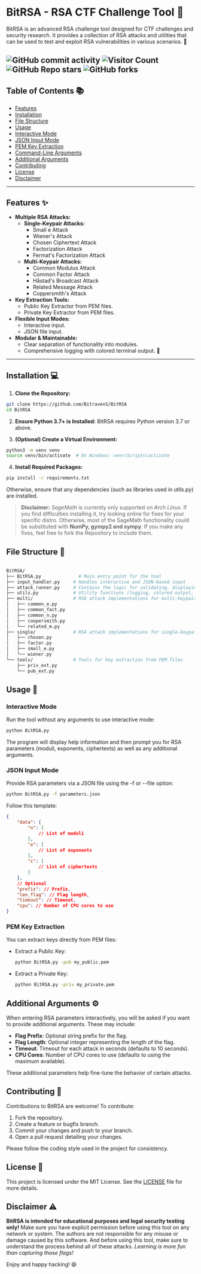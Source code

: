 # BitRSA - RSA CTF Challenge Tool 🚀

BitRSA is an advanced RSA challenge tool designed for CTF challenges and security research. It provides a collection of RSA attacks and utilities that can be used to test and exploit RSA vulnerabilities in various scenarios. 🔐


![GitHub commit activity](https://img.shields.io/github/commit-activity/m/BitravenS/BitRSA)
![Visitor Count](https://visitor-badge.glitch.me/badge?page_id=BitravenS.BitRSA)
![GitHub Repo stars](https://img.shields.io/github/stars/BitravenS/BitRSA?style=social)
![GitHub forks](https://img.shields.io/github/forks/BitravenS/BitRSA?style=social)
---

## Table of Contents 📚

- [Features](#features)
- [Installation](#installation)
- [File Structure](#file-structure)
- [Usage](#usage)
- [Interactive Mode](#interactive-mode)
- [JSON Input Mode](#json-input-mode)
- [PEM Key Extraction](#pem-key-extraction)
- [Command-Line Arguments](#command-line-arguments)
- [Additional Arguments](#additional-arguments)
- [Contributing](#contributing)
- [License](#license)
- [Disclaimer](#disclaimer)

---

## Features ✨

- **Multiple RSA Attacks:**
  - **Single-Keypair Attacks:**
    - Small e Attack
    - Wiener's Attack
    - Chosen Ciphertext Attack
    - Factorization Attack
    - Fermat's Factorization Attack
  - **Multi-Keypair Attacks:**
    - Common Modulus Attack
    - Common Factor Attack
    - Håstad's Broadcast Attack
    - Related Message Attack
    - Coppersmith's Attack
- **Key Extraction Tools:**
  - Public Key Extractor from PEM files.
  - Private Key Extractor from PEM files.
- **Flexible Input Modes:**
  - Interactive input.
  - JSON file input.
- **Modular & Maintainable:**
  - Clear separation of functionality into modules.
  - Comprehensive logging with colored terminal output. 🎨

---

## Installation 💻

1. **Clone the Repository:**
  ```bash
  git clone https://github.com/BitravenS/BitRSA
  cd BitRSA
  ```
2. **Ensure Python 3.7+ is Installed:**
  BitRSA requires Python version 3.7 or above.

3. **(Optional) Create a Virtual Environment:**
  ```bash
  python3 -m venv venv
  source venv/bin/activate  # On Windows: venv\Scripts\activate
  ```

4. **Install Required Packages:**
```bash
pip install -r requirements.txt
```
  Otherwise, ensure that any dependencies (such as libraries used in utils.py) are installed.


> **Disclaimer:** *SageMath* is currently only supported on *Arch Linux*.
> If you find difficulties installing it, try looking online for fixes for your specific distro.
> Otherwise, most of the SageMath functionality could be substituted with **NumPy, gympy2 and sympy**.
> If you make any fixes, feel free to fork the Repository to include them.


## File Structure 📁

```bash

BitRSA/
├── BitRSA.py              # Main entry point for the tool
├── input_handler.py     # Handles interactive and JSON-based input
├── attack_runner.py     # Contains the logic for validating, displaying, and executing attacks
├── utils.py             # Utility functions (logging, colored output, etc.)
├── multi/               # RSA attack implementations for multi-keypair attacks
│   ├── common_e.py
│   ├── common_fact.py
│   ├── common_n.py
│   ├── coopersmith.py
│   └── related_m.py
├── single/              # RSA attack implementations for single-keypair attacks
│   ├── chosen.py
│   ├── factor.py
│   ├── small_e.py
│   └── wiener.py
└── tools/               # Tools for key extraction from PEM files
    ├── priv_ext.py
    └── pub_ext.py
```

## Usage 🚀

### Interactive Mode
Run the tool without any arguments to use interactive mode:
```bash
python BitRSA.py
```
The program will display help information and then prompt you for RSA parameters (moduli, exponents, ciphertexts) as well as any additional arguments.

### JSON Input Mode
Provide RSA parameters via a JSON file using the -f or --file option:
```bash
python BitRSA.py -f parameters.json
```
Follow this template:
```json
{
    "data": {
        "n": [
            // List of moduli
        ],
        "e": [
            // List of exponents
        ],
        "c": [
            // List of ciphertexts
        ]
    },
    // Optional
    "prefix": // Prefix,
    "len_flag": // Flag length,
    "timeout": // Timeout,
    "cpu": // Number of CPU cores to use
}
```

### PEM Key Extraction
You can extract keys directly from PEM files:
- Extract a Public Key:
  ```bash
  python BitRSA.py -pub my_public.pem
  ```
- Extract a Private Key:
  ```bash
  python BitRSA.py -priv my_private.pem
  ```

## Additional Arguments ⚙️
When entering RSA parameters interactively, you will be asked if you want to provide additional arguments. These may include:

- **Flag Prefix**: Optional string prefix for the flag.
- **Flag Length**: Optional integer representing the length of the flag.
- **Timeout**: Timeout for each attack in seconds (defaults to 10 seconds).
- **CPU Cores**: Number of CPU cores to use (defaults to using the maximum available).

These additional parameters help fine-tune the behavior of certain attacks.

## Contributing 🤝
Contributions to BitRSA are welcome! To contribute:

1. Fork the repository.
2. Create a feature or bugfix branch.
3. Commit your changes and push to your branch.
4. Open a pull request detailing your changes.

Please follow the coding style used in the project for consistency.

## License 📄

This project is licensed under the MIT License. See the [LICENSE](./LICENSE) file for more details.

## Disclaimer ⚠️

**BitRSA is intended for educational purposes and legal security testing only!**
Make sure you have explicit permission before using this tool on any network or system. The authors are not responsible for any misuse or damage caused by this software.
And before using this tool, make sure to understand the process behind all of these attacks. *Learning is more fun than capturing those flags!*

Enjoy and happy hacking! 😄

